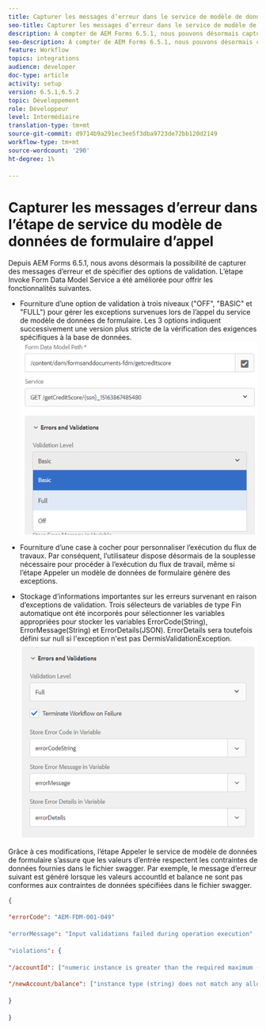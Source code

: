 ```yaml
---
title: Capturer les messages d’erreur dans le service de modèle de données de formulaire en tant qu’étape du processus
seo-title: Capturer les messages d’erreur dans le service de modèle de données de formulaire en tant qu’étape du processus
description: À compter de AEM Forms 6.5.1, nous pouvons désormais capturer les messages d’erreur générés lors de l’utilisation du service de modèle de données de formulaire d’appel comme étape dans AEM Workflow. Workflow.
seo-description: À compter de AEM Forms 6.5.1, nous pouvons désormais capturer les messages d’erreur générés lors de l’utilisation du service de modèle de données de formulaire d’appel comme étape dans AEM Workflow. Workflow.
feature: Workflow
topics: integrations
audience: developer
doc-type: article
activity: setup
version: 6.5.1,6.5.2
topic: Développement
role: Développeur
level: Intermédiaire
translation-type: tm+mt
source-git-commit: d9714b9a291ec3ee5f3dba9723de72bb120d2149
workflow-type: tm+mt
source-wordcount: '290'
ht-degree: 1%

---
```



# Capturer les messages d’erreur dans l’étape de service du modèle de données de formulaire d’appel

Depuis AEM Forms 6.5.1, nous avons désormais la possibilité de capturer des messages d’erreur et de spécifier des options de validation. L’étape Invoke Form Data Model Service a été améliorée pour offrir les fonctionnalités suivantes.

* Fourniture d’une option de validation à trois niveaux (&quot;OFF&quot;, &quot;BASIC&quot; et &quot;FULL&quot;) pour gérer les exceptions survenues lors de l’appel du service de modèle de données de formulaire. Les 3 options indiquent successivement une version plus stricte de la vérification des exigences spécifiques à la base de données.
   ![niveaux de validation](assets/validation-level.PNG)

* Fourniture d’une case à cocher pour personnaliser l’exécution du flux de travaux. Par conséquent, l’utilisateur dispose désormais de la souplesse nécessaire pour procéder à l’exécution du flux de travail, même si l’étape Appeler un modèle de données de formulaire génère des exceptions.

* Stockage d’informations importantes sur les erreurs survenant en raison d’exceptions de validation. Trois sélecteurs de variables de type Fin automatique ont été incorporés pour sélectionner les variables appropriées pour stocker les variables ErrorCode(String), ErrorMessage(String) et ErrorDetails(JSON). ErrorDetails sera toutefois défini sur null si l&#39;exception n&#39;est pas DermisValidationException.
   ![capture de messages d’erreur](assets/fdm-error-details.PNG)

Grâce à ces modifications, l’étape Appeler le service de modèle de données de formulaire s’assure que les valeurs d’entrée respectent les contraintes de données fournies dans le fichier swagger. Par exemple, le message d’erreur suivant est généré lorsque les valeurs accountId et balance ne sont pas conformes aux contraintes de données spécifiées dans le fichier swagger.

```json
{

"errorCode": "AEM-FDM-001-049"

"errorMessage": "Input validations failed during operation execution"

"violations": {

"/accountId": ["numeric instance is greater than the required maximum (maximum: 20, found: 97)"],

"/newAccount/balance": ["instance type (string) does not match any allowed primitive type (allowed: [\"integer\",\"number\"])"]

}

}
```


